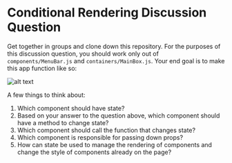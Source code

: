 # Conditional Rendering Discussion Question

Get together in groups and clone down this repository. For the purposes of this discussion question, you should work only out of `components/MenuBar.js` and `containers/MainBox.js`. Your end goal is to make this app function like so:

![alt text][example]

[example]: https://media.giphy.com/media/3oFzmbfBOqAmBzA7AY/giphy.gif "final"


A few things to think about:

1. Which component should have state?
2. Based on your answer to the question above, which component should have a method to change state?
3. Which component should call the function that changes state?
4. Which component is responsible for passing down props?
5. How can state be used to manage the rendering of components and change the style of components already on the page?  
